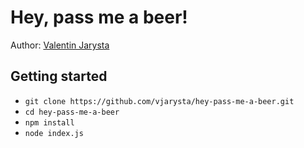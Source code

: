 # Hey, pass me a beer!
Author: [Valentin Jarysta](valentin.jarysta@temelio.com)

## Getting started
- `git clone https://github.com/vjarysta/hey-pass-me-a-beer.git`
- `cd hey-pass-me-a-beer`
- `npm install`
- `node index.js`
